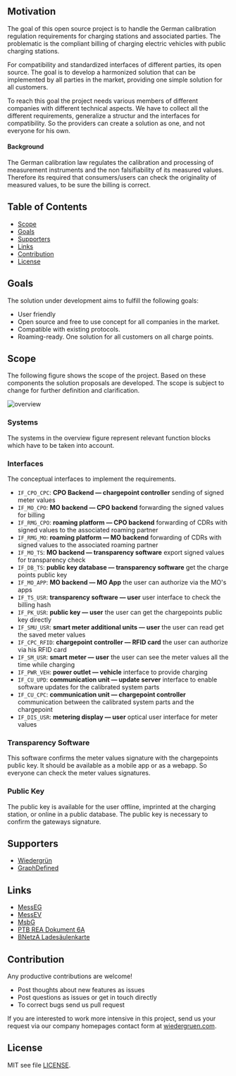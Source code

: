 ## Motivation

The goal of this open source project is to handle the German calibration regulation requirements for charging stations and associated parties. The problematic is the compliant billing of charging electric vehicles with public charging stations. 

For compatibility and standardized interfaces of different parties, its open source. The goal is to develop a harmonized solution that can be implemented by all parties in the market, providing one simple solution for all customers.

To reach this goal the project needs various members of different companies with different technical aspects. We have to collect all the different requirements, generalize a structur and the interfaces for compatibility. So the providers can create a solution as one, and not everyone for his own.

#### Background

The German calibration law regulates the calibration and processing of measurement instruments and the non falsifiability of its measured values. Therefore its required that consumers/users can check the originality of measured values, to be sure the billing is correct. 


## Table of Contents

 * [Scope](#Scope)
 * [Goals](#Goals)
 * [Supporters](#Supporters)
 * [Links](#Links)
 * [Contribution](#Contribution)
 * [License](#License)


## Goals

The solution under development aims to fulfill the following goals:

 * User friendly
 * Open source and free to use concept for all companies in the market.
 * Compatible with existing protocols.
 * Roaming-ready. One solution for all customers on all charge points.


## Scope

The following figure shows the scope of the project. Based on these components the solution proposals are developed. The scope is subject to change for further definition and clarification.

![overview](assets/overview.png)

### Systems

The systems in the overview figure represent relevant function blocks which have to be taken into account.

### Interfaces

The conceptual interfaces to implement the requirements.

 * `IF_CPO_CPC`: **CPO Backend — chargepoint controller** sending of signed meter values
 * `IF_MO_CPO`: **MO backend — CPO backend** forwarding the signed values for billing
 * `IF_RMG_CPO`: **roaming platform — CPO backend** forwarding of CDRs with signed values to the associated roaming partner
 * `IF_RMG_MO`: **roaming platform — MO backend** forwarding of CDRs with signed values to the associated roaming partner
 * `IF_MO_TS`: **MO backend — transparency software** export signed values for transparency check
 * `IF_DB_TS`: **public key database — transparency software** get the charge points public key
 * `IF_MO_APP`: **MO backend — MO App** the user can authorize via the MO's apps
 * `IF_TS_USR`: **transparency software — user** user interface to check the billing hash
 * `IF_PK_USR`: **public key — user** the user can get the chargepoints public key directly
 * `IF_SMU_USR`: **smart meter additional units — user** the user can read get the saved meter values
 * `IF_CPC_RFID`: **chargepoint controller — RFID card** the user can authorize via his RFID card
 * `IF_SM_USR`: **smart meter — user** the user can see the meter values all the time while charging
 * `IF_PWR_VEH`: **power outlet — vehicle** interface to provide charging
 * `IF_CU_UPD`: **communication unit — update server** interface to enable software updates for the calibrated system parts
 * `IF_CU_CPC`: **communication unit — chargepoint controller** communication between the calibrated system parts and the chargepoint
 * `IF_DIS_USR`: **metering display — user** optical user interface for meter values


### Transparency Software

This software confirms the meter values signature with the chargepoints public key. It should be available as a mobile app or as a webapp. So everyone can check the meter values signatures.

### Public Key

The public key is available for the user offline, imprinted at the charging station, or online in a public database. The public key is necessary to confirm the gateways signature. 



## Supporters

 * [Wiedergrün](https://wiedergruen.com)
 * [GraphDefined](https://graphdefined.com/)

## Links

 * [MessEG](https://www.gesetze-im-internet.de/messeg/BJNR272300013.html)
 * [MessEV](https://www.gesetze-im-internet.de/messev/BJNR201100014.html)
 * [MsbG](https://www.gesetze-im-internet.de/messbg/BJNR203410016.html)
 * [PTB REA Dokument 6A](https://public.ptb.de/resources/show/10.7795/510.20170316B)
 * [BNetzA Ladesäulenkarte](https://www.bundesnetzagentur.de/DE/Sachgebiete/ElektrizitaetundGas/Unternehmen_Institutionen/HandelundVertrieb/Ladesaeulenkarte/Ladesaeulenkarte_node.html)


## Contribution

Any productive contributions are welcome!

 * Post thoughts about new features as issues
 * Post questions as issues or get in touch directly
 * To correct bugs send us pull request

If you are interested to work more intensive in this project, send us your request via our company homepages contact form at [wiedergruen.com](https://wiedergruen.com/).

## License

MIT see file [LICENSE](LICENSE).



